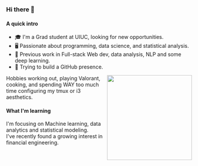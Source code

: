 ### Hi there 👋

#### A quick intro
- 🎓 I'm a Grad student at UIUC, looking for new opportunities. 
- 🖥️ Passionate about programming, data science, and statistical analysis.
- 🧰 Previous work in Full-stack Web dev, data analysis, NLP and some deep learning.
- 🤖 Trying to build a GitHub presence.

<img align='right' src="https://media4.giphy.com/media/UQ1EI1ML2ABQdbebup/giphy.gif?cid=ecf05e47v6qz85lwj5p6s1njce8saphg5quxyvuniv1zs1yy&rid=giphy.gif&ct=s" width="230">

Hobbies working out, playing Valorant, cooking, and spending WAY too much time configuring my tmux or i3 aesthetics.

#### What I'm learning
I'm focusing on Machine learning, data analytics and statistical modeling.  
I've recently found a growing interest in financial engineering. 


<!--
**ta9ay/ta9ay** is a ✨ _special_ ✨ repository because its `README.md` (this file) appears on your GitHub profile.

Here are some ideas to get you started:

- 🔭 I’m currently working on ...
- 🌱 I’m currently learning ...
- 👯 I’m looking to collaborate on ...
- 🤔 I’m looking for help with ...
- 💬 Ask me about ...
- 📫 How to reach me: ...
- 😄 Pronouns: ...
- ⚡ Fun fact: ...
-->
